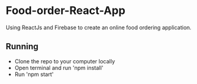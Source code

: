 # Food-order-React-App
Using ReactJs and Firebase to create an online food ordering application.

## Running
- Clone the repo to your computer locally
- Open terminal and run 'npm install'
- Run 'npm start'
